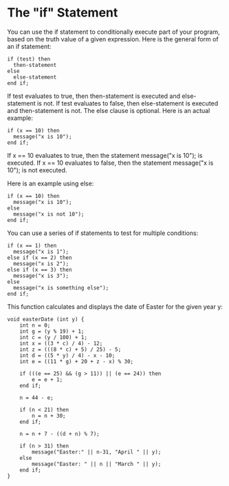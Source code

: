 # The "if" Statement

You can use the if statement to conditionally execute part of your program, based on the truth value of a given expression. Here is the general form of an if statement:

```text
if (test) then
  then-statement
else
  else-statement
end if;
```

If test evaluates to true, then then-statement is executed and else-statement is not. If test evaluates to false, then else-statement is executed and then-statement is not. The else clause is optional. Here is an actual example:

```text
if (x == 10) then
  message("x is 10");
end if;
```

If x == 10 evaluates to true, then the statement message\("x is 10"\); is executed. If x == 10 evaluates to false, then the statement message\("x is 10"\); is not executed.

Here is an example using else:

```text
if (x == 10) then
  message("x is 10");
else
  message("x is not 10");
end if;
```

You can use a series of if statements to test for multiple conditions:

```text
if (x == 1) then
  message("x is 1");
else if (x == 2) then
  message("x is 2");
else if (x == 3) then
  message("x is 3");
else
  message("x is something else");
end if;
```

This function calculates and displays the date of Easter for the given year y:

```text
void easterDate (int y) {
    int n = 0;
    int g = (y % 19) + 1;
    int c = (y / 100) + 1;
    int x = ((3 * c) / 4) - 12;
    int z = (((8 * c) + 5) / 25) - 5;
    int d = ((5 * y) / 4) - x - 10;
    int e = ((11 * g) + 20 + z - x) % 30;
 
    if (((e == 25) && (g > 11)) || (e == 24)) then
        e = e + 1;
    end if;
 
    n = 44 - e;
 
    if (n < 21) then
        n = n + 30;
    end if;
 
    n = n + 7 - ((d + n) % 7);
 
    if (n > 31) then
        message("Easter:" || n-31, "April " || y);
    else
        message("Easter: " || n || "March " || y);
    end if;
}
```

